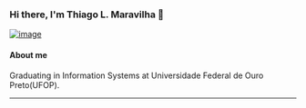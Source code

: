 

### Hi there, I'm Thiago L. Maravilha 👋

[![image](https://img.shields.io/badge/LinkedIn-0077B5?style=for-the-badge&logo=linkedin&logoColor=white)](https://www.linkedin.com/in/thiagomaravilha)
</br>
<h4>About me</h4>
Graduating in Information Systems at Universidade Federal de Ouro Preto(UFOP).</br>
<hr>
<!-- 
### Knowledge areas 🛠
<h4>Main skills:</h4>
<a href="https://www.learn-c.org/" rel="nofollow"> <img src="https://cdn.jsdelivr.net/gh/devicons/devicon@latest/icons/c/c-original.svg" alt="python" width="40" height="40" style="max-width: 100%;"></a>
<a href="https://www.python.org" rel="nofollow"> <img src="https://raw.githubusercontent.com/devicons/devicon/master/icons/python/python-original.svg" alt="python" width="40" height="40" style="max-width: 100%;"></a>
<!-- isso é pra comentar 
<br>
<h4>Hands-on Experience:</h4>
<a href="https://www.php.net/" rel="nofollow"> <img src="https://cdn.jsdelivr.net/gh/devicons/devicon@latest/icons/php/php-original.svg" alt="nodejs" width="40" height="40" style="max-width: 100%;"></a>
<a href="https://dev.java/learn/" rel="nofollow"> <img src="https://cdn.jsdelivr.net/gh/devicons/devicon@latest/icons/java/java-original-wordmark.svg" alt="python" width="40" height="40" style="max-width: 100%;"></a>
<a href="https://developer.android.com/" rel="nofollow"> <img src="https://img.icons8.com/?size=100&id=17836&format=png&color=000000" alt="android-studio" width="40" height="40" style="max-width: 100%;"></a>

<h4>Others skills:</h4>
<a href="https://www.w3.org/html/" rel="nofollow"> <img src="https://raw.githubusercontent.com/devicons/devicon/master/icons/html5/html5-original-wordmark.svg" alt="html5" width="40" height="40" style="max-width: 100%;"></a>
<a href="https://www.w3schools.com/css/" rel="nofollow"> <img src="https://raw.githubusercontent.com/devicons/devicon/master/icons/css3/css3-original-wordmark.svg" alt="css3" width="40" height="40" style="max-width: 100%;">
<a href="https://developer.mozilla.org/en-US/docs/Web/JavaScript" rel="nofollow"> <img src="https://raw.githubusercontent.com/devicons/devicon/master/icons/javascript/javascript-original.svg" alt="javascript" width="40" height="40" style="max-width: 100%;"></a>
<a href="https://www.mysql.com" rel="nofollow"> <img src="https://www.mysql.com/common/logos/logo-mysql-170x115.png" alt="djang" width="50" height="50" style="max-width: 100%;"></a>
<a href="https://www.photoshop.com/en" rel="nofollow">
<a href="https://www.linux.org/" rel="nofollow"> <img src="https://raw.githubusercontent.com/devicons/devicon/master/icons/linux/linux-original.svg" alt="linux" width="40" height="40" style="max-width: 100%;"></a>

 Este é um comentário invisível no README.md -->
 <br>
 <!-- 
   
<br>

-->

